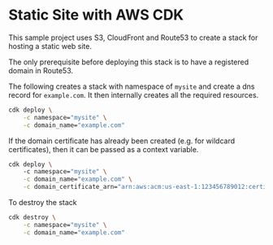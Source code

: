 # Static Site with AWS CDK
This sample project uses S3, CloudFront and Route53 to create a stack for 
hosting a static web site.

The only prerequisite before deploying this stack is to have a registered domain in Route53.

The following creates a stack with namespace of `mysite` and create a dns record for
`example.com`. It then internally creates all the required resources.
```sh
cdk deploy \
    -c namespace="mysite" \
    -c domain_name="example.com"
```


If the domain certificate has already been created (e.g. for wildcard certificates), then it 
can be passed as a context variable.
```sh
cdk deploy \ 
    -c namespace="mysite" \
    -c domain_name="example.com" \
    -c domain_certificate_arn="arn:aws:acm:us-east-1:123456789012:certificate/abc"
```

To destroy the stack
```sh
cdk destroy \
    -c namespace="mysite" \
    -c domain_name="example.com"
```